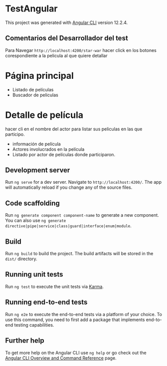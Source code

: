 # TestAngular

This project was generated with [Angular CLI](https://github.com/angular/angular-cli) version 12.2.4.

## Comentarios del Desarrollador del test

Para Navegar `http://localhost:4200/star-war`
hacer click en los botones corespondiente a la pelicula al que quiere detallar

# Página principal

- Listado de películas
- Buscador de peliculas

# Detalle de película

hacer cli en el nombre del actor para listar sus peliculas en las que participo.

- información de película
- Actores involucrados en la película
- Listado por actor de películas donde participaron.

## Development server

Run `ng serve` for a dev server. Navigate to `http://localhost:4200/`. The app will automatically reload if you change any of the source files.

## Code scaffolding

Run `ng generate component component-name` to generate a new component. You can also use `ng generate directive|pipe|service|class|guard|interface|enum|module`.

## Build

Run `ng build` to build the project. The build artifacts will be stored in the `dist/` directory.

## Running unit tests

Run `ng test` to execute the unit tests via [Karma](https://karma-runner.github.io).

## Running end-to-end tests

Run `ng e2e` to execute the end-to-end tests via a platform of your choice. To use this command, you need to first add a package that implements end-to-end testing capabilities.

## Further help

To get more help on the Angular CLI use `ng help` or go check out the [Angular CLI Overview and Command Reference](https://angular.io/cli) page.
